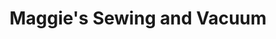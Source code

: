 ---
title: "Maggie's Sewing and Vacuum"
url: /fort-collins/maggies-sewing-and-vacuum/
shop: Nähzubehör
---